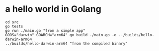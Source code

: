 # a hello world in Golang

```shell
cd src
go tests
go run ./main.go "from a simple app"
GOOS="darwin" GOARCH="arm64" go build ./main.go -o ../builds/hello-darwin-arm64
../builds/hello-darwin-arm64 "from the compiled binary"
```
